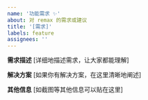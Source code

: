 ```yaml
---
name: '功能需求 ✨'
about: 对 remax 的需求或建议
title: '[需求]'
labels: feature
assignees: ''
---
```


**需求描述**
[详细地描述需求，让大家都能理解]

**解决方案**
[如果你有解决方案，在这里清晰地阐述]

**其他信息**
[如截图等其他信息可以贴在这里]
